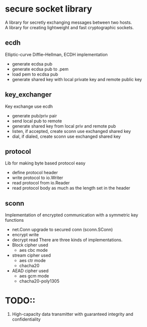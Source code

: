# secure socket library
A library for secretly exchanging messages between two hosts.   
A library for creating lightweight and fast cryptographic sockets.

## ecdh
Elliptic-curve Diffie–Hellman, ECDH implementation   
 - generate ecdsa pub
 - generate ecdsa pub to .pem
 - load pem to ecdsa pub
 - generate shared key with local private key and remote public key
 
## key_exchanger
Key exchange use ecdh   
 - generate pub/priv pair
 - send local pub to remote
 - generate shared key from local priv and remote pub
 - listen, if accepted, create sconn use exchanged shared key
 - dial, if dialed, create sconn use exchanged shared key

## protocol
Lib for making byte based protocol easy   
 - define protocol header
 - write protocol to io.Writer
 - read protocol from io.Reader
 - read protocol body as much as the length set in the header

## sconn
Implementation of encrypted communication with a symmetric key   
functions
 - net.Conn upgrade to secured conn (sconn.SConn)
 - encrypt write
 - decrypt read
There are three kinds of implementations.   
 - Block cipher used
   - aes cbc mode
 - stream cipher used
   - aes ctr mode
   - chacha20
 - AEAD cipher used
   - aes gcm mode
   - chacha20-poly1305

# TODO::   
 1. High-capacity data transmitter with guaranteed integrity and confidentiality